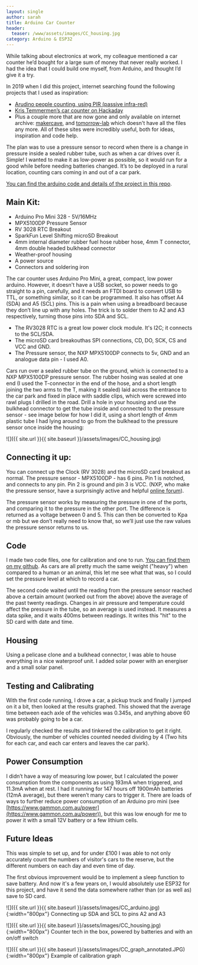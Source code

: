 ```yaml
---
layout: single
author: sarah
title: Arduino Car Counter
header:
  teaser: /www/assets/images/CC_housing.jpg
category: Arduino & ESP32
---
```


While talking about electronics at work, my colleague mentioned a car counter he’d bought for a large sum of money that never really worked. I had the idea that I could build one myself, from Arduino, and thought I’d give it a try.

In 2019 when I did this project, internet searching found the following projects that I used as inspiration:

*   [Arudino people counting, using PIR (passive infra-red)](https://www.dbpharrison.com/projects/interactivefloor/arduinopeoplecounter1/)
*   [Kris Temmermen’s car counter on Hackaday](https://hackaday.io/project/4567-traffic-counter-road-tube)
*   Plus a couple more that are now gone and only available on internet archive: [makercave](https://web.archive.org/web/20141222170015/https://wiki.makercave.org/wiki/Arduino_Vehicle_Traffic_Counter), and [tomorrow-lab](http://www.old.tomorrow-lab.com/lab16) which doesn't have all the files any more. All of these sites were incredibly useful, both for ideas, inspiration and code help.

The plan was to use a pressure sensor to record when there is a change in pressure inside a sealed rubber tube, such as when a car drives over it. Simple! I wanted to make it as low-power as possible, so it would run for a good while before needing batteries changed. It’s to be deployed in a rural location, counting cars coming in and out of a car park.

[You can find the arduino code and details of the project in this repo](https://github.com/SarahDal/ArduinoCC).

## Main Kit:

*   Arduino Pro Mini 328 - 5V/16MHz
*   MPX5100DP Pressure Sensor
*   RV 3028 RTC Breakout
*   SparkFun Level Shifting microSD Breakout
*   4mm internal diameter rubber fuel hose rubber hose, 4mm T connector, 4mm double headed bulkhead connector
*   Weather-proof housing
*   A power source
*   Connectors and soldering iron

The car counter uses Arduino Pro Mini, a great, compact, low power arduino. However, it doesn't have a USB socket, so power needs to go straight to a pin, carefully, and it needs an FTDI board to convert USB to TTL, or something similar, so it can be programmed. It also has offset A4 (SDA) and A5 (SCL) pins. This is a pain when using a breadboard because they don’t line up with any holes. The trick is to solder them to A2 and A3 respectively, turning those pins into SDA and SCL.
*   The RV3028 RTC is a great low power clock module. It's I2C; it connects to the SCL/SDA.
*    The microSD card breakouthas SPI connections, CD, DO, SCK, CS and VCC and GND.
*   The Pressure sensor, the NXP MPX5100DP connects to 5v, GND and an analogue data pin - I used A0.

Cars run over a sealed rubber tube on the ground, which is connected to a NXP MPX5100DP pressure sensor. The rubber hosing was sealed at one end (I used the T-connector in the end of the hose, and a short length joining the two arms to the T, making it sealed) laid across the entrance to the car park and fixed in place with saddle clips, which were screwed into rawl plugs I drilled in the road. Drill a hole in your housing and use the bulkhead connector to get the tube inside and connected to the pressure sensor - see image below for how I did it, using a short length of 4mm plastic tube I had lying around to go from the bulkhead to the pressure sensor once inside the housing:

![]({{ site.url }}{{ site.baseurl }}/assets/images/CC_housing.jpg)

## Connecting it up:

You can connect up the Clock (RV 3028) and the microSD card breakout as normal. The pressure sensor - MPX5100DP - has 6 pins. Pin 1 is notched, and connects to any pin. Pin 2 is ground and pin 3 is VCC. (NXP, who make the pressure sensor, have a surprisingly active and helpful [online forum](https://community.nxp.com/)).

The pressure sensor works by measuring the pressure in one of the ports, and comparing it to the pressure in the other port. The difference is returned as a voltage between 0 and 5. This can then be converted to Kpa or mb but we don’t really need to know that, so we’ll just use the raw values the pressure sensor returns to us.

## Code

I made two code files, one for calibration and one to run. [You can find them on my github](https://github.com/SarahDal/ArduinoCC). As cars are all pretty much the same weight ("heavy") when compared to a human or an animal, this let me see what that was, so I could set the pressure level at which to record a car.

The second code waited until the reading from the pressure sensor reached above a certain amount (worked out from the above) above the average of the past twenty readings. Changes in air pressure and temperature could affect the pressure in the tube, so an average is used instead. It measures a data spike, and it waits 400ms between readings. It writes this "hit" to the SD card with date and time.

## Housing

Using a pelicase clone and a bulkhead connector, I was able to house everything in a nice waterproof unit. I added solar power with an energiser and a small solar panel.

## Testing and Calibrating

With the first code running, I drove a car, a pickup truck and finally I jumped on it a bit, then looked at the results graphed. This showed that the average time between each axle of the vehicles was 0.345s, and anything above 60 was probably going to be a car.

I regularly checked the results and tinkered the calibration to get it right. Obviously, the number of vehicles counted needed dividing by 4 (Two hits for each car, and each car enters and leaves the car park).

## Power Consumption

I didn’t have a way of measuring low power, but I calculated the power consumption from the components as using 193mA when triggered, and 11.3mA when at rest. I had it running for 147 hours off 1900mAh batteries (12mA average), but there weren’t many cars to trigger it. There are loads of ways to further reduce power consumption of an Arduino pro mini (see [https://www.gammon.com.au/power](https://www.gammon.com.au/power)), but this was low enough for me to power it with a small 12V battery or a few lithium cells.

## Future Ideas

This was simple to set up, and for under £100 I was able to not only accurately count the numbers of visitor's cars to the reserve, but the different numbers on each day and even time of day.

The first obvious improvement would be to implement a sleep function to save battery. And now it's a few years on, I would absolutely use ESP32 for this project, and have it send the data somewhere rather than (or as well as) save to SD card.

![]({{ site.url }}{{ site.baseurl }}/assets/images/CC_arduino.jpg){:width="800px"} Connecting up SDA and SCL to pins A2 and A3

![]({{ site.url }}{{ site.baseurl }}/assets/images/CC_housing.jpg){:width="800px"} Counter tech in the box, powered by batteries and with an on/off switch

![]({{ site.url }}{{ site.baseurl }}/assets/images/CC_graph_annotated.JPG){:width="800px"} Example of calibration graph
